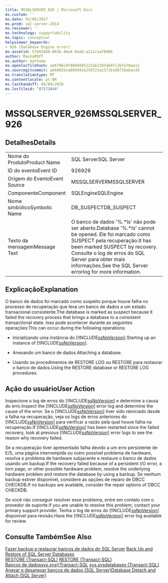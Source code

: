 ```yaml
---
title: MSSQLSERVER_926 | Microsoft Docs
ms.custom: ''
ms.date: 03/08/2017
ms.prod: sql-server-2014
ms.reviewer: ''
ms.technology: supportability
ms.topic: conceptual
helpviewer_keywords:
- 926 (Database Engine error)
ms.assetid: 57e01668-883b-4be4-84a8-a111caaf0486
author: MashaMSFT
ms.author: mathoma
ms.openlocfilehash: ae6796c9f4869d45223ab1283a68fc2bfe78aa11
ms.sourcegitcommit: ad4d92dce894592a259721a1571b1d8736abacdb
ms.translationtype: MT
ms.contentlocale: pt-BR
ms.lasthandoff: 08/04/2020
ms.locfileid: "87573044"
---
```

# <a name="mssqlserver_926"></a><span data-ttu-id="47660-102">MSSQLSERVER_926</span><span class="sxs-lookup"><span data-stu-id="47660-102">MSSQLSERVER_926</span></span>
    
## <a name="details"></a><span data-ttu-id="47660-103">Detalhes</span><span class="sxs-lookup"><span data-stu-id="47660-103">Details</span></span>  
  
|||  
|-|-|  
|<span data-ttu-id="47660-104">Nome do Produto</span><span class="sxs-lookup"><span data-stu-id="47660-104">Product Name</span></span>|<span data-ttu-id="47660-105">SQL Server</span><span class="sxs-lookup"><span data-stu-id="47660-105">SQL Server</span></span>|  
|<span data-ttu-id="47660-106">ID do evento</span><span class="sxs-lookup"><span data-stu-id="47660-106">Event ID</span></span>|<span data-ttu-id="47660-107">926</span><span class="sxs-lookup"><span data-stu-id="47660-107">926</span></span>|  
|<span data-ttu-id="47660-108">Origem do Evento</span><span class="sxs-lookup"><span data-stu-id="47660-108">Event Source</span></span>|<span data-ttu-id="47660-109">MSSQLSERVER</span><span class="sxs-lookup"><span data-stu-id="47660-109">MSSQLSERVER</span></span>|  
|<span data-ttu-id="47660-110">Componente</span><span class="sxs-lookup"><span data-stu-id="47660-110">Component</span></span>|<span data-ttu-id="47660-111">SQLEngine</span><span class="sxs-lookup"><span data-stu-id="47660-111">SQLEngine</span></span>|  
|<span data-ttu-id="47660-112">Nome simbólico</span><span class="sxs-lookup"><span data-stu-id="47660-112">Symbolic Name</span></span>|<span data-ttu-id="47660-113">DB_SUSPECT</span><span class="sxs-lookup"><span data-stu-id="47660-113">DB_SUSPECT</span></span>|  
|<span data-ttu-id="47660-114">Texto da mensagem</span><span class="sxs-lookup"><span data-stu-id="47660-114">Message Text</span></span>|<span data-ttu-id="47660-115">O banco de dados '%.\*ls' não pode ser aberto.</span><span class="sxs-lookup"><span data-stu-id="47660-115">Database '%.\*ls' cannot be opened.</span></span> <span data-ttu-id="47660-116">Ele foi marcado como SUSPECT pela recuperação.</span><span class="sxs-lookup"><span data-stu-id="47660-116">It has been marked SUSPECT by recovery.</span></span> <span data-ttu-id="47660-117">Consulte o log de erros do SQL Server para obter mais informações.</span><span class="sxs-lookup"><span data-stu-id="47660-117">See the SQL Server errorlog for more information.</span></span>|  
  
## <a name="explanation"></a><span data-ttu-id="47660-118">Explicação</span><span class="sxs-lookup"><span data-stu-id="47660-118">Explanation</span></span>  
 <span data-ttu-id="47660-119">O banco de dados foi marcado como suspeito porque houve falha no processo de recuperação que leva um banco de dados a um estado transacional consistente.</span><span class="sxs-lookup"><span data-stu-id="47660-119">The database is marked as suspect because it failed the recovery process that brings a database to a consistent transactional state.</span></span> <span data-ttu-id="47660-120">Isso pode acontecer durante as seguintes operações:</span><span class="sxs-lookup"><span data-stu-id="47660-120">This can occur during the following operations:</span></span>  
  
-   <span data-ttu-id="47660-121">Inicializando uma instância do [!INCLUDE[ssNoVersion](../../includes/ssnoversion-md.md)].</span><span class="sxs-lookup"><span data-stu-id="47660-121">Starting up an instance of [!INCLUDE[ssNoVersion](../../includes/ssnoversion-md.md)].</span></span>  
  
-   <span data-ttu-id="47660-122">Anexando um banco de dados.</span><span class="sxs-lookup"><span data-stu-id="47660-122">Attaching a database.</span></span>  
  
-   <span data-ttu-id="47660-123">Usando os procedimentos de RESTORE LOG ou RESTORE para restaurar o banco de dados.</span><span class="sxs-lookup"><span data-stu-id="47660-123">Using the RESTORE database or RESTORE LOG procedures.</span></span>  
  
## <a name="user-action"></a><span data-ttu-id="47660-124">Ação do usuário</span><span class="sxs-lookup"><span data-stu-id="47660-124">User Action</span></span>  
 <span data-ttu-id="47660-125">Inspecione o log de erros do [!INCLUDE[ssNoVersion](../../includes/ssnoversion-md.md)] e determine a causa do erro.</span><span class="sxs-lookup"><span data-stu-id="47660-125">Inspect the [!INCLUDE[ssNoVersion](../../includes/ssnoversion-md.md)] error log and determine the cause of the error.</span></span> <span data-ttu-id="47660-126">Se o [!INCLUDE[ssNoVersion](../../includes/ssnoversion-md.md)] tiver sido reiniciado desde a falha na recuperação, veja os logs de erros anteriores do [!INCLUDE[ssNoVersion](../../includes/ssnoversion-md.md)] para verificar a razão pela qual houve falha na recuperação.</span><span class="sxs-lookup"><span data-stu-id="47660-126">If [!INCLUDE[ssNoVersion](../../includes/ssnoversion-md.md)] has been restarted since the failed recovery, look at previous [!INCLUDE[ssNoVersion](../../includes/ssnoversion-md.md)] error logs to see the reason why recovery failed.</span></span>  
  
 <span data-ttu-id="47660-127">Se a recuperação tiver apresentado falha devido a um erro persistente de E/S, uma página interrompida ou outro possível problema de hardware, resolva o problema de hardware subjacente e restaure o banco de dados usando um backup.</span><span class="sxs-lookup"><span data-stu-id="47660-127">If the recovery failed because of a persistent I/O error, a torn page, or other possible hardware problem, resolve the underlying hardware problem and restore the database by using a backup.</span></span> <span data-ttu-id="47660-128">Se nenhum backup estiver disponível, considere as opções de reparo de DBCC CHECKDB.</span><span class="sxs-lookup"><span data-stu-id="47660-128">If no backups are available, consider the repair options of DBCC CHECKDB.</span></span>  
  
 <span data-ttu-id="47660-129">Se você não conseguir resolver esse problema, entre em contato com o provedor de suporte.</span><span class="sxs-lookup"><span data-stu-id="47660-129">If you are unable to resolve this problem, contact your primary support provider.</span></span> <span data-ttu-id="47660-130">Tenha o log de erros do [!INCLUDE[ssNoVersion](../../includes/ssnoversion-md.md)] disponível para revisão.</span><span class="sxs-lookup"><span data-stu-id="47660-130">Have the [!INCLUDE[ssNoVersion](../../includes/ssnoversion-md.md)] error log available for review.</span></span>  
  
## <a name="see-also"></a><span data-ttu-id="47660-131">Consulte Também</span><span class="sxs-lookup"><span data-stu-id="47660-131">See Also</span></span>  
 <span data-ttu-id="47660-132">[Fazer backup e restaurar bancos de dados do SQL Server](../backup-restore/back-up-and-restore-of-sql-server-databases.md) </span><span class="sxs-lookup"><span data-stu-id="47660-132">[Back Up and Restore of SQL Server Databases](../backup-restore/back-up-and-restore-of-sql-server-databases.md) </span></span>  
 <span data-ttu-id="47660-133">[RESTORE &#40;Transact-SQL&#41;](/sql/t-sql/statements/restore-statements-transact-sql) </span><span class="sxs-lookup"><span data-stu-id="47660-133">[RESTORE &#40;Transact-SQL&#41;](/sql/t-sql/statements/restore-statements-transact-sql) </span></span>  
 <span data-ttu-id="47660-134">[Bancos de dadossys.sys&#40;&#41;Transact-SQL](/sql/relational-databases/system-compatibility-views/sys-sysdatabases-transact-sql) </span><span class="sxs-lookup"><span data-stu-id="47660-134">[sys.sysdatabases &#40;Transact-SQL&#41;](/sql/relational-databases/system-compatibility-views/sys-sysdatabases-transact-sql) </span></span>  
 [<span data-ttu-id="47660-135">Anexar e desanexar bancos de dados &#40;SQL Server&#41;</span><span class="sxs-lookup"><span data-stu-id="47660-135">Database Detach and Attach &#40;SQL Server&#41;</span></span>](../../relational-databases/databases/database-detach-and-attach-sql-server.md)  
  
  
